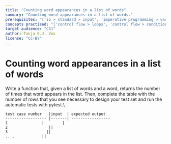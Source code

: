 ```yaml
---
title: "Counting word appearances in a list of words"
summary: "Counting word appearances in a list of words."
prerequisites: "['io > standard > input', 'imperative programming > variables > variable declaration', 'imperative programming > variables > assignment']"
concepts practised: "['control flow > loops', 'control flow > conditionals', 'data > types (built-in) > composite > sequences > lists', 'data > types (built-in) > composite > sequences > strings']"
target audience: "CS1"
author: Tanja E.J. Vos
license: "CC-BY"
...
```


# Counting word appearances in a list of words

Write a function that, given a list of words and a word, returns the number of times that word appears in the list. Then, complete the table with the number of rows that you see necessary to design your test set and run the automatic tests with pytest.\

    test case number   |input  | expected output
    ------------------ |-------| -----------------
    1               |        |
    2                  ||        
    3                 ||         
    ....            || 

